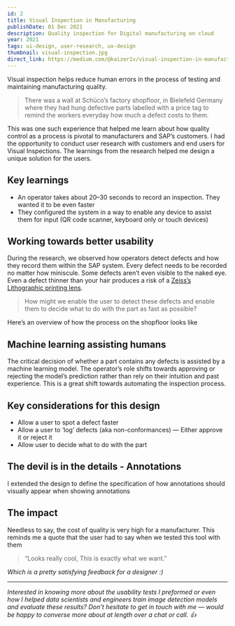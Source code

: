 ```yaml
---
id: 2
title: Visual Inspection in Manufacturing
publishDate: 01 Dec 2021
description: Quality inspection for Digital manufacturing on cloud
year: 2021
tags: ui-design, user-research, ux-design
thumbnail: visual-inspection.jpg
direct_link: https://medium.com/@kaizer1v/visual-inspection-in-manufacturing-c8564400006c
---
```


Visual inspection helps reduce human errors in the process of testing and maintaining manufacturing quality.

> There was a wall at Schüco’s factory shopfloor, in Bielefeld Germany where they had hung defective parts labelled with a price tag to remind the workers everyday how much a defect costs to them.


This was one such experience that helped me learn about how quality control as a process is pivotal to manufacturers and SAP’s customers. I had the opportunity to conduct user research with customers and end users for Visual Inspections. The learnings from the research helped me design a unique solution for the users.

## Key learnings

* An operator takes about 20–30 seconds to record an inspection. They wanted it to be even faster
* They configured the system in a way to enable any device to assist them for input (QR code scanner, keyboard only or touch devices)


## Working towards better usability

During the research, we observed how operators detect defects and how they record them within the SAP system. Every defect needs to be recorded no matter how miniscule. Some defects aren’t even visible to the naked eye. Even a defect thinner than your hair produces a risk of a [Zeiss’s Lithographic printing lens](https://www.zeiss.com/semiconductor-manufacturing-technology/home.html).

> How might we enable the user to detect these defects and enable them to decide what to do with the part as fast as possible?

Here’s an overview of how the process on the shopfloor looks like

## Machine learning assisting humans

The critical decision of whether a part contains any defects is assisted by a machine learning model. The operator’s role shifts towards approving or rejecting the model’s prediction rather than rely on their intuition and past experience. This is a great shift towards automating the inspection process.

## Key considerations for this design

* Allow a user to spot a defect faster
* Allow a user to ‘log’ defects (aka non-conformances) — Either approve it or reject it
* Allow user to decide what to do with the part

## The devil is in the details - Annotations

I extended the design to define the specification of how annotations should visually appear when showing annotations

## The impact

Needless to say, the cost of quality is very high for a manufacturer. This reminds me a quote that the user had to say when we tested this tool with them

> “Looks really cool, This is exactly what we want.”

_Which is a pretty satisfying feedback for a designer :)_

-----

_Interested in knowing more about the usability tests I preformed or even how I helped data scientists and engineers train image detection models and evaluate these results? Don’t hesitate to get in touch with me — would be happy to converse more about at length over a chat or call. 👍_